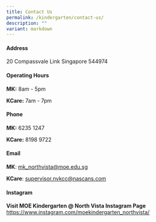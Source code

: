 ```yaml
---
title: Contact Us
permalink: /kindergarten/contact-us/
description: ""
variant: markdown
---
```

#### **Address**

20 Compassvale Link 
Singapore 544974


#### **Operating Hours**

**MK:** 8am - 5pm

**KCare:** 7am - 7pm

#### **Phone**

**MK:** 6235 1247

**KCare:** 8198 9722


#### **Email**

**MK**: [mk\_northvista@moe.edu.sg](mailto:mk_northvista@moe.edu.sg)

**KCare**: [supervisor.nvkcc@nascans.com](http://supervisor.nvkcc@nascans.com/)

#### **Instagram**
**Visit MOE Kindergarten @ North Vista Instagram Page**
https://www.instagram.com/moekindergarten_northvista/